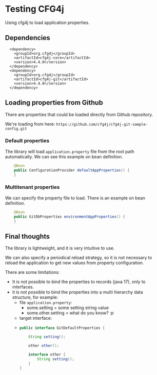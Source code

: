 # Testing CFG4j

Using cfg4j to load application properties.


## Dependencies

```
  <dependency>
    <groupId>org.cfg4j</groupId>
    <artifactId>cfg4j-core</artifactId>
    <version>4.4.0</version>
  </dependency>
  <dependency>
    <groupId>org.cfg4j</groupId>
    <artifactId>cfg4j-git</artifactId>
    <version>4.4.0</version>
  </dependency>
```

## Loading properties from Github

There are properties that could be loaded directly from Github repository.

We're loading from here: `https://github.com/cfg4j/cfg4j-git-sample-config.git`

### Default properties
The library will load `application.property` file from the root path automatically.
We can see this example on bean definition. 
```java
    @Bean
    public ConfigurationProvider defaultAppProperties() {
    }
```

### Multitenant properties
We can specify the property file to load.
There is an example on bean definition.
```java
    @Bean
    public GitDbProperties environmentAppProperties() {
    }
```

## Final thoughts

The library is lightweight, and it is very intuitive to use.

We can also specify a periodical reload strategy, so it is not necessary to reload the application to get new values from property configuration.

There are some limitations:
- It is not possible to bind the properties to records (java 17), only to interfaces.
- it is not possible to bind the properties into a multi hierarchy data structure, for example:
  - file `application.property`:
    - some.setting = some setting string value
    - some.other.setting = what do you know? :p
  - target interface:
  - ```java
    public interface GitDefaultProperties {
    
        String setting();
    
        other other();
    
        interface other {
            String setting();
        }
    }
    ```